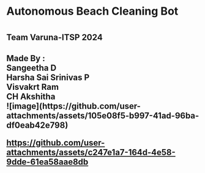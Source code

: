 <h1>Autonomous Beach Cleaning Bot <h1>
<h2>Team Varuna-ITSP 2024<h2>
Made By :
<br>Sangeetha D 
<br>Harsha Sai Srinivas P
<br>Visvakrt Ram 
<br>CH Akshitha<br>
![image](https://github.com/user-attachments/assets/105e08f5-b997-41ad-96ba-df0eab42e798)


https://github.com/user-attachments/assets/c247e1a7-164d-4e58-9dde-61ea58aae8db

